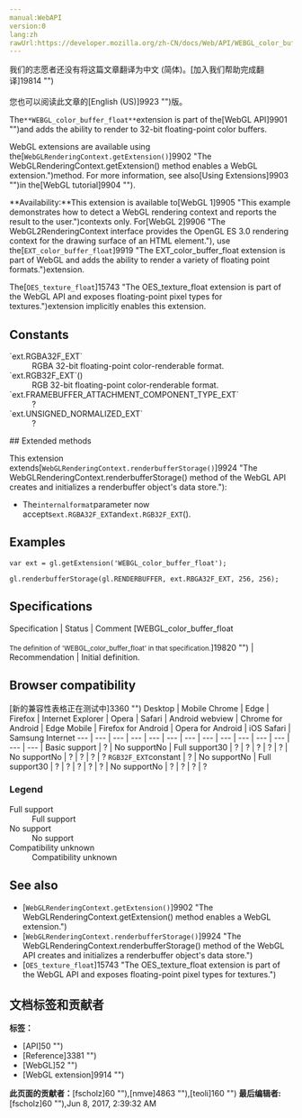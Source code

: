 ```yaml
---
manual:WebAPI
version:0
lang:zh
rawUrl:https://developer.mozilla.org/zh-CN/docs/Web/API/WEBGL_color_buffer_float
---
```




<bdi>我们的志愿者还没有将这篇文章翻译为<bdi>中文 (简体)</bdi>。[加入我们帮助完成翻译]19814 "")<br></br>您也可以阅读此文章的[English (US)]9923 "")版。</bdi>






The`**WEBGL_color_buffer_float**`extension is part of the[WebGL API]9901 "")and adds the ability to render to 32-bit floating-point color buffers.



WebGL extensions are available using the[`WebGLRenderingContext.getExtension()`]9902 "The WebGLRenderingContext.getExtension() method enables a WebGL extension.")method. For more information, see also[Using Extensions]9903 "")in the[WebGL tutorial]9904 "").



**Availability:**This extension is available to[WebGL 1]9905 "This example demonstrates how to detect a WebGL rendering context and reports the result to the user.")contexts only. For[WebGL 2]9906 "The WebGL2RenderingContext interface provides the OpenGL ES 3.0 rendering context for the drawing surface of an HTML <canvas> element."), use the[`EXT_color_buffer_float`]9919 "The EXT_color_buffer_float extension is part of WebGL and adds the ability to render a variety of floating point formats.")extension.



The[`OES_texture_float`]15743 "The OES_texture_float extension is part of the WebGL API and exposes floating-point pixel types for textures.")extension implicitly enables this extension.



## Constants<a name="Constants"></a>
<dl><dt id=''>`ext.RGBA32F_EXT`</dt><dd>RGBA 32-bit floating-point color-renderable format.</dd><dt id=''>`ext.RGB32F_EXT`(<i></i>)</dt><dd>RGB 32-bit floating-point color-renderable format.</dd><dt id=''>`ext.FRAMEBUFFER_ATTACHMENT_COMPONENT_TYPE_EXT`</dt><dd>?</dd><dt id=''>`ext.UNSIGNED_NORMALIZED_EXT`</dt><dd>?</dd></dl>
## Extended methods<a name="Extended_methods"></a>


This extension extends[`WebGLRenderingContext.renderbufferStorage()`]9924 "The WebGLRenderingContext.renderbufferStorage() method of the WebGL API creates and initializes a renderbuffer object's data store."):


* The`internalformat`parameter now accepts`ext.RGBA32F_EXT`and`ext.RGB32F_EXT`(<i></i>).

## Examples<a name="Examples"></a>

```
var ext = gl.getExtension('WEBGL_color_buffer_float');

gl.renderbufferStorage(gl.RENDERBUFFER, ext.RBGA32F_EXT, 256, 256);
```

## Specifications<a name="Specifications"></a>
Specification | Status | Comment 
[WEBGL_color_buffer_float<br></br><small>The definition of &#39;WEBGL_color_buffer_float&#39; in that specification.</small>]19820 "") | Recommendation | Initial definition. 


## Browser compatibility<a name="Browser_compatibility"></a>
[新的兼容性表格正在测试中<i></i>]3360 "")
<abbr>Desktop<i></i></abbr> | <abbr>Mobile<i></i></abbr> 
<abbr>Chrome<i></i></abbr> | <abbr>Edge<i></i></abbr> | <abbr>Firefox<i></i></abbr> | <abbr>Internet Explorer<i></i></abbr> | <abbr>Opera<i></i></abbr> | <abbr>Safari<i></i></abbr> | <abbr>Android webview<i></i></abbr> | <abbr>Chrome for Android<i></i></abbr> | <abbr>Edge Mobile<i></i></abbr> | <abbr>Firefox for Android<i></i></abbr> | <abbr>Opera for Android<i></i></abbr> | <abbr>iOS Safari<i></i></abbr> | <abbr>Samsung Internet<i></i></abbr> 
 ---  |  ---  |  ---  |  ---  |  ---  |  ---  |  ---  |  ---  |  ---  |  ---  |  ---  |  ---  |  ---  |  ---  | 
Basic support | <abbr>?</abbr> | <abbr>No support</abbr>No | <abbr>Full support</abbr>30 | <abbr>?</abbr> | <abbr>?</abbr> | <abbr>?</abbr> | <abbr>?</abbr> | <abbr>?</abbr> | <abbr>No support</abbr>No | <abbr>?</abbr> | <abbr>?</abbr> | <abbr>?</abbr> | <abbr>?</abbr> 
`RGB32F_EXT`constant | <abbr>?</abbr> | <abbr>No support</abbr>No | <abbr>Full support</abbr>30 | <abbr>?</abbr> | <abbr>?</abbr> | <abbr>?</abbr> | <abbr>?</abbr> | <abbr>?</abbr> | <abbr>No support</abbr>No | <abbr>?</abbr> | <abbr>?</abbr> | <abbr>?</abbr> | <abbr>?</abbr> 


### Legend<a name="Legend"></a>
<dl><dt id=''><abbr>Full support</abbr></dt><dd>Full support</dd><dt id=''><abbr>No support</abbr></dt><dd>No support</dd><dt id=''><abbr>Compatibility unknown</abbr></dt><dd>Compatibility unknown</dd></dl>

## See also<a name="See_also"></a>

* [`WebGLRenderingContext.getExtension()`]9902 "The WebGLRenderingContext.getExtension() method enables a WebGL extension.")
* [`WebGLRenderingContext.renderbufferStorage()`]9924 "The WebGLRenderingContext.renderbufferStorage() method of the WebGL API creates and initializes a renderbuffer object's data store.")
* [`OES_texture_float`]15743 "The OES_texture_float extension is part of the WebGL API and exposes floating-point pixel types for textures.")



## 文档标签和贡献者
**标签：**
* [API]50 "")
* [Reference]3381 "")
* [WebGL]52 "")
* [WebGL extension]9914 "")

**此页面的贡献者：**[fscholz]60 ""),[nmve]4863 ""),[teoli]160 "")
**最后编辑者:**[fscholz]60 ""),<time>Jun 8, 2017, 2:39:32 AM</time>


